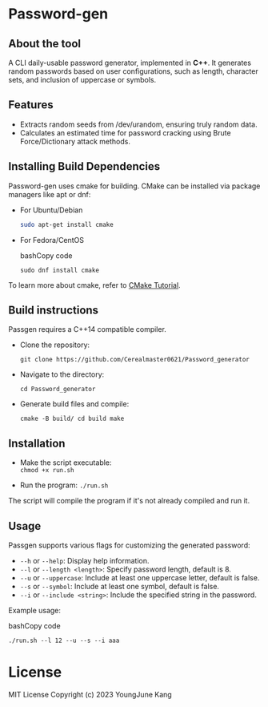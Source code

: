 # Password-gen

## About the tool

A CLI daily-usable password generator, implemented in **C++**. It generates random passwords based on user configurations, such as length, character sets, and inclusion of uppercase or symbols.

## Features

- Extracts random seeds from /dev/urandom, ensuring truly random data.
- Calculates an estimated time for password cracking using Brute Force/Dictionary attack methods.

## Installing Build Dependencies

Password-gen uses cmake for building. CMake can be installed via package managers like apt or dnf:

- For Ubuntu/Debian
  ```bash
  sudo apt-get install cmake
-   For Fedora/CentOS
    
    bashCopy code
    
    ``sudo dnf install cmake ``
    

To learn more about cmake, refer to [CMake Tutorial](https://cmake.org/cmake/help/latest/guide/tutorial/index.html).

## Build instructions

Passgen requires a C++14 compatible compiler.

-   Clone the repository:
    
    `git clone https://github.com/Cerealmaster0621/Password_generator` 
    
-   Navigate to the directory:
    
    `cd Password_generator` 
    
-   Generate build files and compile:
    
    `cmake -B build/
    cd build
    make` 
    

## Installation

-   Make the script executable:  
    `chmod +x run.sh` 
    
-   Run the program:
    `./run.sh` 
   
The script will compile the program if it's not already compiled and run it.

## Usage

Passgen supports various flags for customizing the generated password:

-   `--h` or `--help`: Display help information.
-   `--l` or `--length <length>`: Specify password length, default is 8.
-   `--u` or `--uppercase`: Include at least one uppercase letter, default is false.
-   `--s` or `--symbol`: Include at least one symbol, default is false.
-   `--i` or `--include <string>`: Include the specified string in the password.

Example usage:

bashCopy code

`./run.sh --l 12 --u --s --i aaa` 

# License 
MIT License Copyright (c) 2023 YoungJune Kang